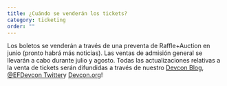 ```yaml
---
title: ¿Cuándo se venderán los tickets?
category: ticketing
order: ""
---
```


Los boletos se venderán a través de una preventa de Raffle+Auction en junio (pronto habrá más noticias). Las ventas de admisión general se llevarán a cabo durante julio y agosto. Todas las actualizaciones relativas a la venta de tickets serán difundidas a través de nuestro [Devcon Blog](https://blog.ethereum.org/category/devcon/), [@EFDevcon Twitter](https://twitter.com/EFDevcon)y [Devcon.org](https://devcon.org)!
